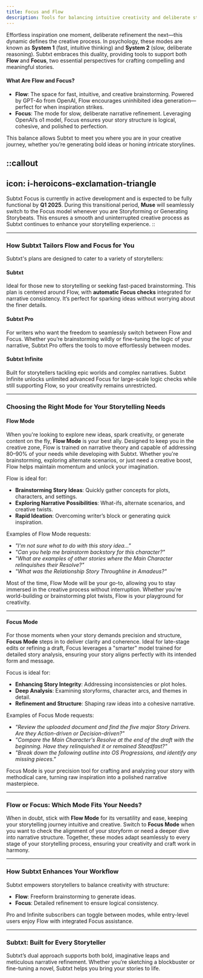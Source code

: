 ```yaml
---
title: Focus and Flow
description: Tools for balancing intuitive creativity and deliberate storytelling refinement
---
```


Effortless inspiration one moment, deliberate refinement the next—this dynamic defines the creative process. In psychology, these modes are known as **System 1** (fast, intuitive thinking) and **System 2** (slow, deliberate reasoning). Subtxt embraces this duality, providing tools to support both **Flow** and **Focus**, two essential perspectives for crafting compelling and meaningful stories.  

#### **What Are Flow and Focus?**  

- **Flow**: The space for fast, intuitive, and creative brainstorming. Powered by GPT-4o from OpenAI, Flow encourages uninhibited idea generation—perfect for when inspiration strikes.  
- **Focus**: The mode for slow, deliberate narrative refinement. Leveraging OpenAI’s o1 model, Focus ensures your story structure is logical, cohesive, and polished to perfection.  

This balance allows Subtxt to meet you where you are in your creative journey, whether you’re generating bold ideas or honing intricate storylines. 

::callout
---
icon: i-heroicons-exclamation-triangle
---
Subtxt Focus is currently in active development and is expected to be fully functional by **Q1 2025**. During this transitional period, **Muse** will seamlessly switch to the Focus model whenever you are Storyforming or Generating Storybeats. This ensures a smooth and uninterrupted creative process as Subtxt continues to enhance your storytelling experience.
::

---

### **How Subtxt Tailors Flow and Focus for You**  

Subtxt's plans are designed to cater to a variety of storytellers:  

#### **Subtxt**  
Ideal for those new to storytelling or seeking fast-paced brainstorming. This plan is centered around Flow, with **automatic Focus checks** integrated for narrative consistency. It’s perfect for sparking ideas without worrying about the finer details.  

#### **Subtxt Pro**  
For writers who want the freedom to seamlessly switch between Flow and Focus. Whether you’re brainstorming wildly or fine-tuning the logic of your narrative, Subtxt Pro offers the tools to move effortlessly between modes.  

#### **Subtxt Infinite**  
Built for storytellers tackling epic worlds and complex narratives. Subtxt Infinite unlocks unlimited advanced Focus for large-scale logic checks while still supporting Flow, so your creativity remains unrestricted.  

---

### Choosing the Right Mode for Your Storytelling Needs  

#### **Flow Mode**  
When you're looking to explore new ideas, spark creativity, or generate content on the fly, **Flow Mode** is your best ally. Designed to keep you in the creative zone, Flow is trained on narrative theory and capable of addressing 80–90% of your needs while developing with Subtxt. Whether you're brainstorming, exploring alternate scenarios, or just need a creative boost, Flow helps maintain momentum and unlock your imagination.  

Flow is ideal for:  
- **Brainstorming Story Ideas**: Quickly gather concepts for plots, characters, and settings.  
- **Exploring Narrative Possibilities**: What-ifs, alternate scenarios, and creative twists.  
- **Rapid Ideation**: Overcoming writer’s block or generating quick inspiration.  

Examples of Flow Mode requests:  
- *"I'm not sure what to do with this story idea..."*  
- *"Can you help me brainstorm backstory for this character?"*  
- *"What are examples of other stories where the Main Character relinquishes their Resolve?"*  
- *"What was the Relationship Story Throughline in *Amadeus*?"*  

Most of the time, Flow Mode will be your go-to, allowing you to stay immersed in the creative process without interruption. Whether you're world-building or brainstorming plot twists, Flow is your playground for creativity.  

---

#### **Focus Mode**  
For those moments when your story demands precision and structure, **Focus Mode** steps in to deliver clarity and coherence. Ideal for late-stage edits or refining a draft, Focus leverages a "smarter" model trained for detailed story analysis, ensuring your story aligns perfectly with its intended form and message.  

Focus is ideal for:  
- **Enhancing Story Integrity**: Addressing inconsistencies or plot holes.  
- **Deep Analysis**: Examining storyforms, character arcs, and themes in detail.  
- **Refinement and Structure**: Shaping raw ideas into a cohesive narrative.  

Examples of Focus Mode requests:  
- *"Review the uploaded document and find the five major Story Drivers. Are they Action-driven or Decision-driven?"*  
- *"Compare the Main Character's Resolve at the end of the draft with the beginning. Have they relinquished it or remained Steadfast?"*  
- *"Break down the following outline into OS Progressions, and identify any missing pieces."*  

Focus Mode is your precision tool for crafting and analyzing your story with methodical care, turning raw inspiration into a polished narrative masterpiece.  

---

### **Flow or Focus: Which Mode Fits Your Needs?**  
When in doubt, stick with **Flow Mode** for its versatility and ease, keeping your storytelling journey intuitive and creative. Switch to **Focus Mode** when you want to check the alignment of your storyform or need a deeper dive into narrative structure. Together, these modes adapt seamlessly to every stage of your storytelling process, ensuring your creativity and craft work in harmony.  

---

### **How Subtxt Enhances Your Workflow**  

Subtxt empowers storytellers to balance creativity with structure:  
- **Flow**: Freeform brainstorming to generate ideas.  
- **Focus**: Detailed refinement to ensure logical consistency.  

Pro and Infinite subscribers can toggle between modes, while entry-level users enjoy Flow with integrated Focus assistance.  

---

### **Subtxt: Built for Every Storyteller**  

Subtxt’s dual approach supports both bold, imaginative leaps and meticulous narrative refinement. Whether you’re sketching a blockbuster or fine-tuning a novel, Subtxt helps you bring your stories to life.  